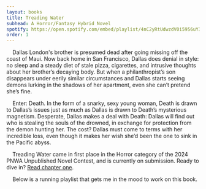 ```yaml
---
layout: books
title: Treading Water
subhead: A Horror/Fantasy Hybrid Novel
spotify: https://open.spotify.com/embed/playlist/4nC2yRtUdwzdV0i5956uY3
order: 1
---
```


&nbsp;&nbsp;&nbsp;&nbsp;Dallas London's brother is presumed dead after going missing off the coast of Maui. Now back home in San Francisco, Dallas does denial in style: no sleep and a steady diet of stale pizza, cigarettes, and intrusive thoughts about her brother’s decaying body. But when a philanthropist’s son disappears under eerily similar circumstances and Dallas starts seeing demons lurking in the shadows of her apartment, even she can’t pretend she’s fine. <br />

&nbsp;&nbsp;&nbsp;&nbsp;Enter: Death. In the form of a snarky, sexy young woman, Death is drawn to Dallas’s issues just as much as Dallas is drawn to Death’s mysterious magnetism. Desperate, Dallas makes a deal with Death: Dallas will find out who is stealing the souls of the drowned, in exchange for protection from the demon hunting her. The cost? Dallas must come to terms with her incredible loss, even though it makes her wish she’d been the one to sink in the Pacific abyss.
<br />

&nbsp;&nbsp;&nbsp;&nbsp;Treading Water came in first place in the Horror category of the 2024 PNWA Unpublished Novel Contest, and is currently on submission. Ready to dive in? [Read chapter one](/treading-water-chapter-one).<br />

&nbsp;&nbsp;&nbsp;&nbsp;Below is a running playlist that gets me in the mood to work on this book.




